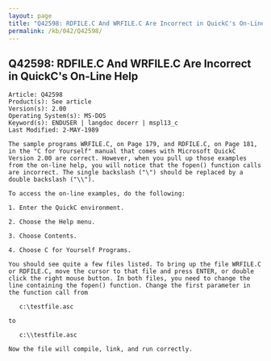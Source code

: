 ```yaml
---
layout: page
title: "Q42598: RDFILE.C And WRFILE.C Are Incorrect in QuickC's On-Line Help"
permalink: /kb/042/Q42598/
---
```


## Q42598: RDFILE.C And WRFILE.C Are Incorrect in QuickC's On-Line Help

	Article: Q42598
	Product(s): See article
	Version(s): 2.00
	Operating System(s): MS-DOS
	Keyword(s): ENDUSER | langdoc docerr | mspl13_c
	Last Modified: 2-MAY-1989
	
	The sample programs WRFILE.C, on Page 179, and RDFILE.C, on Page 181,
	in the "C for Yourself" manual that comes with Microsoft QuickC
	Version 2.00 are correct. However, when you pull up those examples
	from the on-line help, you will notice that the fopen() function calls
	are incorrect. The single backslash ("\") should be replaced by a
	double backslash ("\\").
	
	To access the on-line examples, do the following:
	
	1. Enter the QuickC environment.
	
	2. Choose the Help menu.
	
	3. Choose Contents.
	
	4. Choose C for Yourself Programs.
	
	You should see quite a few files listed. To bring up the file WRFILE.C
	or RDFILE.C, move the cursor to that file and press ENTER, or double
	click the right mouse button. In both files, you need to change the
	line containing the fopen() function. Change the first parameter in
	the function call from
	
	   c:\testfile.asc
	
	to
	
	   c:\\testfile.asc
	
	Now the file will compile, link, and run correctly.
